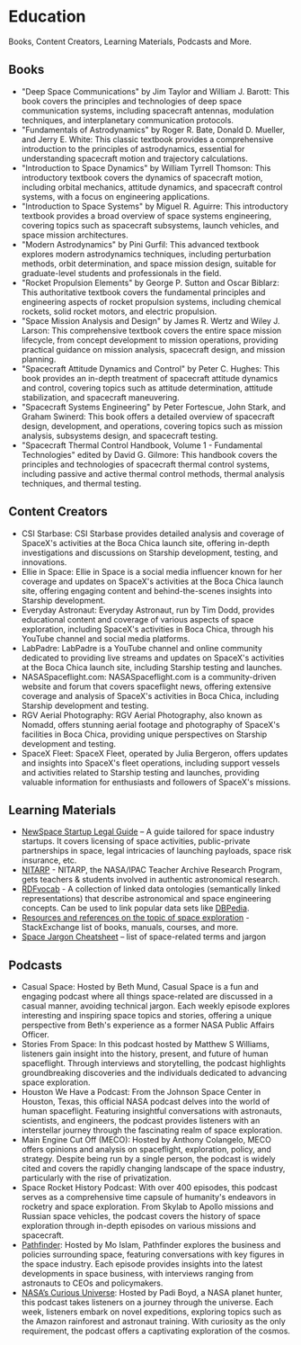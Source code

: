 # Education

Books, Content Creators, Learning Materials, Podcasts and More.

## Books

* "Deep Space Communications" by Jim Taylor and William J. Barott: This book covers the principles and technologies of deep space communication systems, including spacecraft antennas, modulation techniques, and interplanetary communication protocols.
* "Fundamentals of Astrodynamics" by Roger R. Bate, Donald D. Mueller, and Jerry E. White: This classic textbook provides a comprehensive introduction to the principles of astrodynamics, essential for understanding spacecraft motion and trajectory calculations.
* "Introduction to Space Dynamics" by William Tyrrell Thomson: This introductory textbook covers the dynamics of spacecraft motion, including orbital mechanics, attitude dynamics, and spacecraft control systems, with a focus on engineering applications.
* "Introduction to Space Systems" by Miguel R. Aguirre: This introductory textbook provides a broad overview of space systems engineering, covering topics such as spacecraft subsystems, launch vehicles, and space mission architectures.
* "Modern Astrodynamics" by Pini Gurfil: This advanced textbook explores modern astrodynamics techniques, including perturbation methods, orbit determination, and space mission design, suitable for graduate-level students and professionals in the field.
* "Rocket Propulsion Elements" by George P. Sutton and Oscar Biblarz: This authoritative textbook covers the fundamental principles and engineering aspects of rocket propulsion systems, including chemical rockets, solid rocket motors, and electric propulsion.
* "Space Mission Analysis and Design" by James R. Wertz and Wiley J. Larson: This comprehensive textbook covers the entire space mission lifecycle, from concept development to mission operations, providing practical guidance on mission analysis, spacecraft design, and mission planning.
* "Spacecraft Attitude Dynamics and Control" by Peter C. Hughes: This book provides an in-depth treatment of spacecraft attitude dynamics and control, covering topics such as attitude determination, attitude stabilization, and spacecraft maneuvering.
* "Spacecraft Systems Engineering" by Peter Fortescue, John Stark, and Graham Swinerd: This book offers a detailed overview of spacecraft design, development, and operations, covering topics such as mission analysis, subsystems design, and spacecraft testing.
* "Spacecraft Thermal Control Handbook, Volume 1 - Fundamental Technologies" edited by David G. Gilmore: This handbook covers the principles and technologies of spacecraft thermal control systems, including passive and active thermal control methods, thermal analysis techniques, and thermal testing.

## Content Creators

* CSI Starbase: CSI Starbase provides detailed analysis and coverage of SpaceX's activities at the Boca Chica launch site, offering in-depth investigations and discussions on Starship development, testing, and innovations.
* Ellie in Space: Ellie in Space is a social media influencer known for her coverage and updates on SpaceX's activities at the Boca Chica launch site, offering engaging content and behind-the-scenes insights into Starship development.
* Everyday Astronaut: Everyday Astronaut, run by Tim Dodd, provides educational content and coverage of various aspects of space exploration, including SpaceX's activities in Boca Chica, through his YouTube channel and social media platforms.
* LabPadre: LabPadre is a YouTube channel and online community dedicated to providing live streams and updates on SpaceX's activities at the Boca Chica launch site, including Starship testing and launches.
* NASASpaceflight.com: NASASpaceflight.com is a community-driven website and forum that covers spaceflight news, offering extensive coverage and analysis of SpaceX's activities in Boca Chica, including Starship development and testing.
* RGV Aerial Photography: RGV Aerial Photography, also known as Nomadd, offers stunning aerial footage and photography of SpaceX's facilities in Boca Chica, providing unique perspectives on Starship development and testing.
* SpaceX Fleet: SpaceX Fleet, operated by Julia Bergeron, offers updates and insights into SpaceX's fleet operations, including support vessels and activities related to Starship testing and launches, providing valuable information for enthusiasts and followers of SpaceX's missions.

## Learning Materials

* [NewSpace Startup Legal Guide](https://www.buzko.legal/practices-eng/space#newspace-startup-legal-guide) – A guide tailored for space industry startups. It covers licensing of space activities, public-private partnerships in space, legal intricacies of launching payloads, space risk insurance, etc.
* [NITARP](https://nitarp.ipac.caltech.edu/page/other_epo_programs) - NITARP, the NASA/IPAC Teacher Archive Research Program, gets teachers & students involved in authentic astronomical research.
* [RDFvocab](https://github.com/chronos-pramantha/RDFvocab) - A collection of linked data ontologies (semantically linked representations) that describe astronomical and space engineering concepts. Can be used to link popular data sets like [DBPedia](https://wiki.dbpedia.org).
* [Resources and references on the topic of space exploration](https://space.meta.stackexchange.com/questions/249/resources-and-references-on-the-topic-of-space-exploration) - StackExchange list of books, manuals, courses, and more.
* [Space Jargon Cheatsheet](https://github.com/LunCoSim/lunco-space-jargon) – list of space-related terms and jargon

## Podcasts

* Casual Space: Hosted by Beth Mund, Casual Space is a fun and engaging podcast where all things space-related are discussed in a casual manner, avoiding technical jargon. Each weekly episode explores interesting and inspiring space topics and stories, offering a unique perspective from Beth's experience as a former NASA Public Affairs Officer.
* Stories From Space: In this podcast hosted by Matthew S Williams, listeners gain insight into the history, present, and future of human spaceflight. Through interviews and storytelling, the podcast highlights groundbreaking discoveries and the individuals dedicated to advancing space exploration.
* Houston We Have a Podcast: From the Johnson Space Center in Houston, Texas, this official NASA podcast delves into the world of human spaceflight. Featuring insightful conversations with astronauts, scientists, and engineers, the podcast provides listeners with an interstellar journey through the fascinating realm of space exploration.
* Main Engine Cut Off (MECO): Hosted by Anthony Colangelo, MECO offers opinions and analysis on spaceflight, exploration, policy, and strategy. Despite being run by a single person, the podcast is widely cited and covers the rapidly changing landscape of the space industry, particularly with the rise of privatization.
* Space Rocket History Podcast: With over 400 episodes, this podcast serves as a comprehensive time capsule of humanity's endeavors in rocketry and space exploration. From Skylab to Apollo missions and Russian space vehicles, the podcast covers the history of space exploration through in-depth episodes on various missions and spacecraft.
* [Pathfinder](https://podcasts.apple.com/us/podcast/pathfinder/id1627049050): Hosted by Mo Islam, Pathfinder explores the business and policies surrounding space, featuring conversations with key figures in the space industry. Each episode provides insights into the latest developments in space business, with interviews ranging from astronauts to CEOs and policymakers.
* [NASA’s Curious Universe](https://www.nasa.gov/podcasts/curious-universe/): Hosted by Padi Boyd, a NASA planet hunter, this podcast takes listeners on a journey through the universe. Each week, listeners embark on novel expeditions, exploring topics such as the Amazon rainforest and astronaut training. With curiosity as the only requirement, the podcast offers a captivating exploration of the cosmos.

